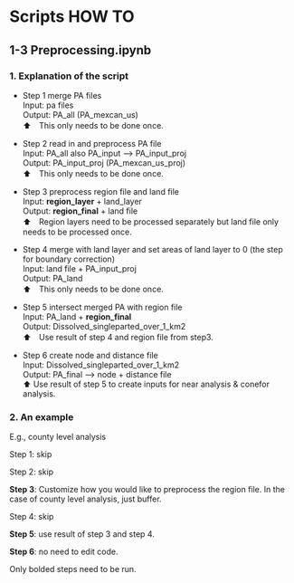 # Scripts HOW TO

## 1-3 Preprocessing.ipynb

### 1. Explanation of the script
- Step 1 merge PA files \
Input: pa files \
Output: PA_all (PA_mexcan_us) \
⬆️　This only needs to be done once.

- Step 2 read in and preprocess PA file \
Input: PA_all also PA_input —> PA_input_proj \
Output: PA_input_proj (PA_mexcan_us_proj) \
⬆️　This only needs to be done once.

- Step 3 preprocess region file and land file \
Input: **region_layer** + land_layer \
Output: **region_final** + land file \
⬆️　Region layers need to be processed separately but land file only needs to be processed once.


- Step 4 merge with land layer and set areas of land layer to 0 (the step for boundary correction) \
Input: land file + PA_input_proj \
Output: PA_land \
⬆️　This only needs to be done once.


- Step 5 intersect merged PA with region file \
Input: PA_land + **region_final** \
Output: Dissolved_singleparted_over_1_km2 \
⬆️　Use result of step 4 and region file from step3.


- Step 6 create node and distance file \
Input: Dissolved_singleparted_over_1_km2 \
Output: PA_final —> node + distance file \
⬆️ Use result of step 5 to create inputs for near analysis & conefor analysis.


### 2. An example

E.g., county level analysis

Step 1: skip

Step 2: skip

**Step 3**: Customize how you would like to preprocess the region file. In the case of county level analysis, just buffer.

Step 4: skip

**Step 5**: use result of step 3 and step 4.

**Step 6**: no need to edit code.

Only bolded steps need to be run.
